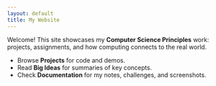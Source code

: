 ```yaml
---
layout: default
title: My Website
---
```


Welcome! This site showcases my **Computer Science Principles** work:
projects, assignments, and how computing connects to the real world.

- Browse **Projects** for code and demos.
- Read **Big Ideas** for summaries of key concepts.
- Check **Documentation** for my notes, challenges, and screenshots.
